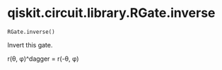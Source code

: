 # qiskit.circuit.library.RGate.inverse

`RGate.inverse()`

Invert this gate.

r(θ, φ)^dagger = r(-θ, φ)
